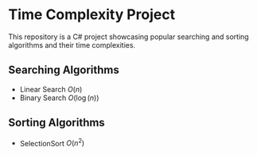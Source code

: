 # Time Complexity Project

This repository is a C# project showcasing popular searching and sorting algorithms and their time complexities.

## Searching Algorithms

- Linear Search $O(n)$
- Binary Search $O(\log(n))$

## Sorting Algorithms

- SelectionSort $O(n^2)$
